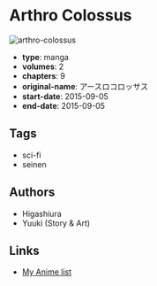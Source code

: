 # Arthro Colossus

![arthro-colossus](https://cdn.myanimelist.net/images/manga/1/171679.jpg)

-   **type**: manga
-   **volumes**: 2
-   **chapters**: 9
-   **original-name**: アースロコロッサス
-   **start-date**: 2015-09-05
-   **end-date**: 2015-09-05

## Tags

-   sci-fi
-   seinen

## Authors

-   Higashiura
-   Yuuki (Story & Art)

## Links

-   [My Anime list](https://myanimelist.net/manga/96281/Arthro_Colossus)
